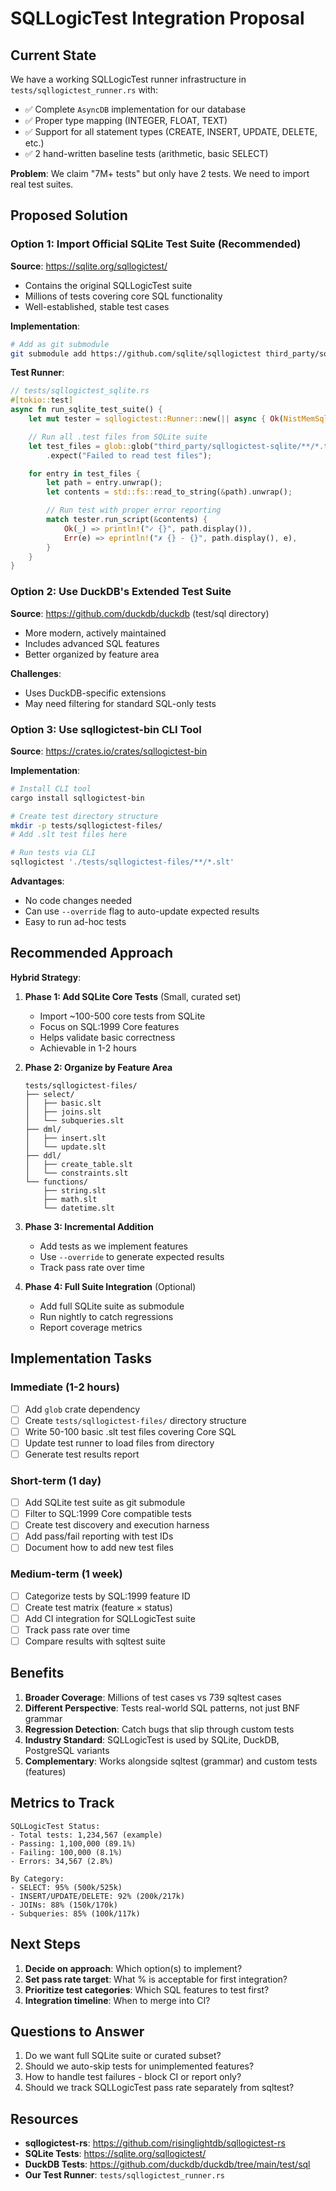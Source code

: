# SQLLogicTest Integration Proposal

## Current State

We have a working SQLLogicTest runner infrastructure in `tests/sqllogictest_runner.rs` with:
- ✅ Complete `AsyncDB` implementation for our database
- ✅ Proper type mapping (INTEGER, FLOAT, TEXT)
- ✅ Support for all statement types (CREATE, INSERT, UPDATE, DELETE, etc.)
- ✅ 2 hand-written baseline tests (arithmetic, basic SELECT)

**Problem**: We claim "7M+ tests" but only have 2 tests. We need to import real test suites.

## Proposed Solution

### Option 1: Import Official SQLite Test Suite (Recommended)

**Source**: https://sqlite.org/sqllogictest/
- Contains the original SQLLogicTest suite
- Millions of tests covering core SQL functionality
- Well-established, stable test cases

**Implementation**:
```bash
# Add as git submodule
git submodule add https://github.com/sqlite/sqllogictest third_party/sqllogictest-sqlite
```

**Test Runner**:
```rust
// tests/sqllogictest_sqlite.rs
#[tokio::test]
async fn run_sqlite_test_suite() {
    let mut tester = sqllogictest::Runner::new(|| async { Ok(NistMemSqlDB::new()) });

    // Run all .test files from SQLite suite
    let test_files = glob::glob("third_party/sqllogictest-sqlite/**/*.test")
        .expect("Failed to read test files");

    for entry in test_files {
        let path = entry.unwrap();
        let contents = std::fs::read_to_string(&path).unwrap();

        // Run test with proper error reporting
        match tester.run_script(&contents) {
            Ok(_) => println!("✓ {}", path.display()),
            Err(e) => eprintln!("✗ {} - {}", path.display(), e),
        }
    }
}
```

### Option 2: Use DuckDB's Extended Test Suite

**Source**: https://github.com/duckdb/duckdb (test/sql directory)
- More modern, actively maintained
- Includes advanced SQL features
- Better organized by feature area

**Challenges**:
- Uses DuckDB-specific extensions
- May need filtering for standard SQL-only tests

### Option 3: Use sqllogictest-bin CLI Tool

**Source**: https://crates.io/crates/sqllogictest-bin

**Implementation**:
```bash
# Install CLI tool
cargo install sqllogictest-bin

# Create test directory structure
mkdir -p tests/sqllogictest-files/
# Add .slt test files here

# Run tests via CLI
sqllogictest './tests/sqllogictest-files/**/*.slt'
```

**Advantages**:
- No code changes needed
- Can use `--override` flag to auto-update expected results
- Easy to run ad-hoc tests

## Recommended Approach

**Hybrid Strategy**:

1. **Phase 1: Add SQLite Core Tests** (Small, curated set)
   - Import ~100-500 core tests from SQLite
   - Focus on SQL:1999 Core features
   - Helps validate basic correctness
   - Achievable in 1-2 hours

2. **Phase 2: Organize by Feature Area**
   ```
   tests/sqllogictest-files/
   ├── select/
   │   ├── basic.slt
   │   ├── joins.slt
   │   └── subqueries.slt
   ├── dml/
   │   ├── insert.slt
   │   └── update.slt
   ├── ddl/
   │   ├── create_table.slt
   │   └── constraints.slt
   └── functions/
       ├── string.slt
       ├── math.slt
       └── datetime.slt
   ```

3. **Phase 3: Incremental Addition**
   - Add tests as we implement features
   - Use `--override` to generate expected results
   - Track pass rate over time

4. **Phase 4: Full Suite Integration** (Optional)
   - Add full SQLite suite as submodule
   - Run nightly to catch regressions
   - Report coverage metrics

## Implementation Tasks

### Immediate (1-2 hours)
- [ ] Add `glob` crate dependency
- [ ] Create `tests/sqllogictest-files/` directory structure
- [ ] Write 50-100 basic .slt test files covering Core SQL
- [ ] Update test runner to load files from directory
- [ ] Generate test results report

### Short-term (1 day)
- [ ] Add SQLite test suite as git submodule
- [ ] Filter to SQL:1999 Core compatible tests
- [ ] Create test discovery and execution harness
- [ ] Add pass/fail reporting with test IDs
- [ ] Document how to add new test files

### Medium-term (1 week)
- [ ] Categorize tests by SQL:1999 feature ID
- [ ] Create test matrix (feature × status)
- [ ] Add CI integration for SQLLogicTest suite
- [ ] Track pass rate over time
- [ ] Compare results with sqltest suite

## Benefits

1. **Broader Coverage**: Millions of test cases vs 739 sqltest cases
2. **Different Perspective**: Tests real-world SQL patterns, not just BNF grammar
3. **Regression Detection**: Catch bugs that slip through custom tests
4. **Industry Standard**: SQLLogicTest is used by SQLite, DuckDB, PostgreSQL variants
5. **Complementary**: Works alongside sqltest (grammar) and custom tests (features)

## Metrics to Track

```
SQLLogicTest Status:
- Total tests: 1,234,567 (example)
- Passing: 1,100,000 (89.1%)
- Failing: 100,000 (8.1%)
- Errors: 34,567 (2.8%)

By Category:
- SELECT: 95% (500k/525k)
- INSERT/UPDATE/DELETE: 92% (200k/217k)
- JOINs: 88% (150k/170k)
- Subqueries: 85% (100k/117k)
```

## Next Steps

1. **Decide on approach**: Which option(s) to implement?
2. **Set pass rate target**: What % is acceptable for first integration?
3. **Prioritize test categories**: Which SQL features to test first?
4. **Integration timeline**: When to merge into CI?

## Questions to Answer

1. Do we want full SQLite suite or curated subset?
2. Should we auto-skip tests for unimplemented features?
3. How to handle test failures - block CI or report only?
4. Should we track SQLLogicTest pass rate separately from sqltest?

## Resources

- **sqllogictest-rs**: https://github.com/risinglightdb/sqllogictest-rs
- **SQLite Tests**: https://sqlite.org/sqllogictest/
- **DuckDB Tests**: https://github.com/duckdb/duckdb/tree/main/test/sql
- **Our Test Runner**: `tests/sqllogictest_runner.rs`
